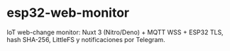 # esp32-web-monitor
IoT web-change monitor: Nuxt 3 (Nitro/Deno) + MQTT WSS + ESP32 TLS, hash SHA-256, LittleFS y notificaciones por Telegram.
